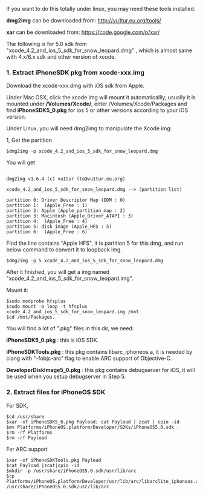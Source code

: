 If you want to do this totally under linux, you may need these tools installed.


**dmg2img** can be downloaded from: http://vu1tur.eu.org/tools/

**xar** can be downloaded from: https://code.google.com/p/xar/

The following is for 5.0 sdk from "xcode\_4.2\_and\_ios\_5\_sdk\_for\_snow\_leopard.dmg" , which is almost same with 4.x/6.x sdk and other version of xcode.

### 1. Extract iPhoneSDK pkg from xcode-xxx.img ###
Download the xcode-xxx.dmg with iOS sdk from Apple.

Under Mac OSX, click the xcode img will mount it automaticallly, usually it is mounted under **/Volumes/Xcode/**, enter /Volumes/Xcode/Packages and find **iPhoneSDK5\_0.pkg**  for ios 5 or other versions according to your iOS version.

Under Linux, you will need dmg2img to manipulate the Xcode img:

1, Get the partition
```
$dmg2img -p xcode_4.2_and_ios_5_sdk_for_snow_leopard.dmg
```

You will get
```

dmg2img v1.6.4 (c) vu1tur (to@vu1tur.eu.org)

xcode_4.2_and_ios_5_sdk_for_snow_leopard.dmg --> (partition list)

partition 0: Driver Descriptor Map (DDM : 0)
partition 1:  (Apple_Free : 1)
partition 2: Apple (Apple_partition_map : 2)
partition 3: Macintosh (Apple_Driver_ATAPI : 3)
partition 4:  (Apple_Free : 4)
partition 5: disk image (Apple_HFS : 5)
partition 6:  (Apple_Free : 6)
```

Find the line contains "Apple HFS", it is partition 5 for this dmg, and run below command to convert it to loopback img.

```
$dmg2img -p 5 xcode_4.2_and_ios_5_sdk_for_snow_leopard.dmg
```

After it finished, you will get a img named "xcode\_4.2\_and\_ios\_5\_sdk\_for\_snow\_leopard.img".

Mount it:
```
$sudo modprobe hfsplus
$sudo mount -o loop -t hfsplus xcode_4.2_and_ios_5_sdk_for_snow_leopard.img /mnt
$cd /mnt/Packages.
```

You will find a lot of ".pkg" files in this dir, we need:

**iPhoneSDK5\_0.pkg** : this is iOS SDK.

**iPhoneSDKTools.pkg** : this pkg contains libarc\_iphoneos.a, it is needed by clang with "-fobjc-arc" flag to enable ARC support of Objective-C.

**DeveloperDiskImage5\_0.pkg** : this pkg contains debugserver for iOS, it will be used when you setup debugserver in Step 5.


### 2. Extract files  for iPhoneOS SDK ###
For SDK,
```
$cd /usr/share
$xar -xf iPhoneSDK5_0.pkg Payload; cat Payload | zcat | cpio -id
$mv Platforms/iPhoneOS.platform/Developer/SDKs/iPhoneOS5.0.sdk .
$rm -rf Platforms
$rm -rf Payload
```

For ARC support
```
$xar -xf iPhoneSDKTools.pkg Payload
$cat Payload |zcat|cpio -id
$mkdir -p /usr/share/iPhoneOS5.0.sdk/usr/lib/arc
$cp Platforms/iPhoneOS.platform/Developer/usr/lib/arc/libarclite_iphoneos.a /usr/share/iPhoneOS5.0.sdk/usr/lib/arc
```
